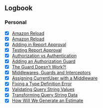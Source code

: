 

## Logbook
### Personal
- [x] [Amazon Reload](things:///show?id=CLxqiYNz9MhNCy8DVMcLvj)
- [x] [Amazon Reload](things:///show?id=LNkfmRjJEmWCZQzHmM8iGj)
- [x] [Adding in Report Approval](things:///show?id=BNpKKr7ChYYnrq7bHggqQM)
- [x] [Testing Report Approval](things:///show?id=UsSb4Wtg8fvkbbYGAFeRcV)
- [x] [Authorization vs Authentication](things:///show?id=Q5L6c4RH3esowM2RQJ8t8h)
- [x] [Adding an Authorization Guard](things:///show?id=CSiDXRXrRwkb7N686KYg8C)
- [x] [The Guard Doesn’t Work?!](things:///show?id=StHwvNk4GH1hdCkwwYSrCz)
- [x] [Middlewares, Guards and Interceptors](things:///show?id=C9AvJRkXE6apUTNFYw8Fka)
- [x] [Assigning CurrentUser with a Middleware](things:///show?id=E9c7N7qUuLp4q6zNMjbTt1)
- [x] [Fixing a Type Definition Error](things:///show?id=7BEf5MREji8q3NkuMDrHB8)
- [x] [Validating Query String Values](things:///show?id=SSthdx5CvjXcPSKCW35XGQ)
- [x] [Transforming Query String Data](things:///show?id=HEkV4UxYoP7B8BmMDy2xM8)
- [x] [How Will We Generate an Estimate](things:///show?id=QUjshfPMpq5yUrpr9bpLNo)